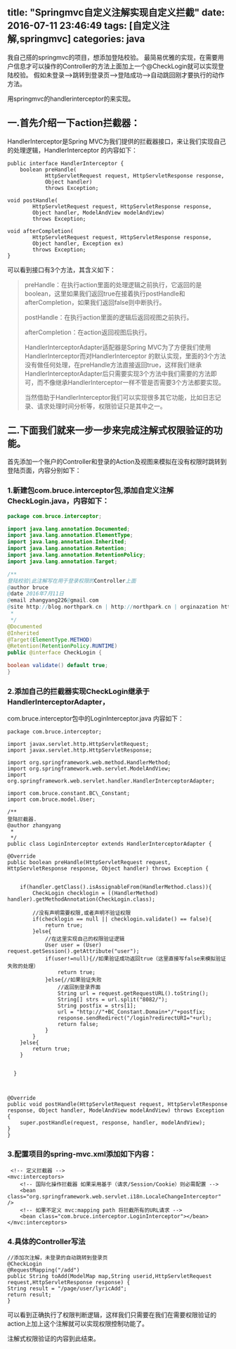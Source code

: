 
title: "Springmvc自定义注解实现自定义拦截"
date: 2016-07-11  23:46:49
tags: [自定义注解,springmvc]
categories: java
---

我自己搭的springmvc的项目，想添加登陆校验。
最简易优雅的实现，在需要用户信息才可以操作的Controller的方法上面加上一个@CheckLogin就可以实现登陆校验。
假如未登录–>跳转到登录页–>登陆成功–>自动跳回刚才要执行的动作方法。

用springmvc的handlerinterceptor的来实现。

## 一.首先介绍一下action拦截器：
HandlerInterceptor是Spring MVC为我们提供的拦截器接口，来让我们实现自己的处理逻辑，HandlerInterceptor 的内容如下：

``` aspectj
public interface HandlerInterceptor {
    boolean preHandle(
            HttpServletRequest request, HttpServletResponse response,
            Object handler)
            throws Exception;

void postHandle(  
        HttpServletRequest request, HttpServletResponse response,   
        Object handler, ModelAndView modelAndView)   
        throws Exception;  

void afterCompletion(  
        HttpServletRequest request, HttpServletResponse response,   
        Object handler, Exception ex)  
        throws Exception;  
}
```


可以看到接口有3个方法，其含义如下：

> preHandle：在执行action里面的处理逻辑之前执行，它返回的是boolean，这里如果我们返回true在接着执行postHandle和afterCompletion，如果我们返回false则中断执行。
> 
> postHandle：在执行action里面的逻辑后返回视图之前执行。
> 
> afterCompletion：在action返回视图后执行。
> 
> HandlerInterceptorAdapter适配器是Spring
> MVC为了方便我们使用HandlerInterceptor而对HandlerInterceptor
> 的默认实现，里面的3个方法没有做任何处理，在preHandle方法直接返回true，这样我们继承HandlerInterceptorAdapter后只需要实现3个方法中我们需要的方法即可，而不像继承HandlerInterceptor一样不管是否需要3个方法都要实现。
> 
> 当然借助于HandlerInterceptor我们可以实现很多其它功能，比如日志记录、请求处理时间分析等，权限验证只是其中之一。

<!--more-->

## 二.下面我们就来一步一步来完成注解式权限验证的功能。
首先添加一个账户的Controller和登录的Action及视图来模拟在没有权限时跳转到登陆页面，内容分别如下：

### 1.新建包com.bruce.interceptor包,添加自定义注解CheckLogin.java，内容如下：

``` java
package com.bruce.interceptor;

import java.lang.annotation.Documented;
import java.lang.annotation.ElementType;
import java.lang.annotation.Inherited;
import java.lang.annotation.Retention;
import java.lang.annotation.RetentionPolicy;
import java.lang.annotation.Target;

/**
登陆校验|此注解写在用于登录权限的Controller上面
@author bruce
@date 2016年7月11日
@email zhangyang226@gmail.com
@site http://blog.northpark.cn | http://northpark.cn | orginazation https://github.com/jellyband
 * 
 */
@Documented
@Inherited
@Target(ElementType.METHOD)
@Retention(RetentionPolicy.RUNTIME)
public @interface CheckLogin {

boolean validate() default true;
}
```


### 2.添加自己的拦截器实现CheckLogin继承于HandlerInterceptorAdapter，

com.bruce.interceptor包中的LoginInterceptor.java 内容如下：

``` aspectj
package com.bruce.interceptor;

import javax.servlet.http.HttpServletRequest;
import javax.servlet.http.HttpServletResponse;

import org.springframework.web.method.HandlerMethod;
import org.springframework.web.servlet.ModelAndView;
import org.springframework.web.servlet.handler.HandlerInterceptorAdapter;

import com.bruce.constant.BC\_Constant;
import com.bruce.model.User;

/**
登陆拦截器.
@author zhangyang
 *
 */
public class LoginInterceptor extends HandlerInterceptorAdapter {

@Override
public boolean preHandle(HttpServletRequest request, HttpServletResponse response, Object handler) throws Exception {


    if(handler.getClass().isAssignableFrom(HandlerMethod.class)){
        CheckLogin checklogin = ((HandlerMethod) handler).getMethodAnnotation(CheckLogin.class);

        //没有声明需要权限,或者声明不验证权限
        if(checklogin == null || checklogin.validate() == false){
            return true;
        }else{                
            //在这里实现自己的权限验证逻辑
            User user = (User) request.getSession().getAttribute("user");
            if(user!=null){//如果验证成功返回true（这里直接写false来模拟验证失败的处理）
                return true;
            }else{//如果验证失败
                //返回到登录界面
                String url = request.getRequestURL().toString();
                String[] strs = url.split("8082/");
                String postfix = strs[1];
                url = "http://"+BC_Constant.Domain+"/"+postfix;
                response.sendRedirect("/login?redirectURI="+url);
                return false;
            }       
        }
    }else{
        return true;   
    }


  }



@Override
public void postHandle(HttpServletRequest request, HttpServletResponse response, Object handler, ModelAndView modelAndView) throws Exception {
    super.postHandle(request, response, handler, modelAndView);
}
}
```


### 3.配置项目的spring-mvc.xml添加如下内容：

``` vbscript-html
 <!-- 定义拦截器 -->
<mvc:interceptors>  
    <!-- 国际化操作拦截器 如果采用基于（请求/Session/Cookie）则必需配置 --> 
    <bean class="org.springframework.web.servlet.i18n.LocaleChangeInterceptor" />  
    <!-- 如果不定义 mvc:mapping path 将拦截所有的URL请求 -->
    <bean class="com.bruce.interceptor.LoginInterceptor"></bean>
</mvc:interceptors>
```


### 4.具体的Controller写法

``` nimrod
//添加次注解，未登录的自动跳转到登录页
@CheckLogin
@RequestMapping("/add")
public String toAdd(ModelMap map,String userid,HttpServletRequest request,HttpServletResponse response) {
String result = "/page/user/lyricAdd";
return result;
}    
```


可以看到正确执行了权限判断逻辑，这样我们只需要在我们在需要权限验证的action上加上这个注解就可以实现权限控制功能了。

注解式权限验证的内容到此结束。